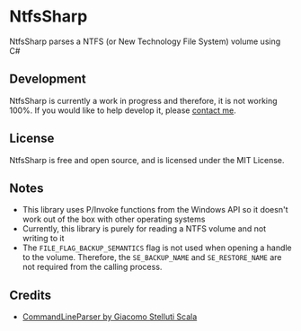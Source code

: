 NtfsSharp
=====================
NtfsSharp parses a NTFS (or New Technology File System) volume using C#

## Development ##

NtfsSharp is currently a work in progress and therefore, it is not working 100%. If you would like to help develop it, please [contact me](http://www.little-apps.com/contact/).

## License ##
NtfsSharp is free and open source, and is licensed under the MIT License. 

## Notes ##
 * This library uses P/Invoke functions from the Windows API so it doesn't work out of the box with other operating systems
 * Currently, this library is purely for reading a NTFS volume and not writing to it
 * The ``FILE_FLAG_BACKUP_SEMANTICS`` flag is not used when opening a handle to the volume. Therefore, the ``SE_BACKUP_NAME`` and ``SE_RESTORE_NAME`` are not required from the calling process.

## Credits ##
 * [CommandLineParser by Giacomo Stelluti Scala](https://github.com/gsscoder/commandline)
